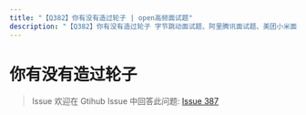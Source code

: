```yaml
---
title: "【Q382】你有没有造过轮子 | open高频面试题"
description: "【Q382】你有没有造过轮子 字节跳动面试题、阿里腾讯面试题、美团小米面试题。"
---
```


# 你有没有造过轮子

> Issue
> 欢迎在 Gtihub Issue 中回答此问题: [Issue 387](https://github.com/shfshanyue/Daily-Question/issues/387)
